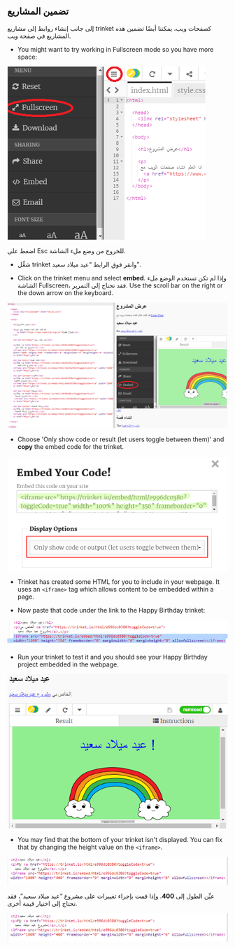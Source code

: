 ## تضمين المشاريع

إلى جانب إنشاء روابط إلى مشاريع trinket كصفحات ويب، يمكننا أيضًا تضمين هذه المشاريع في صفحة ويب.

+ You might want to try working in Fullscreen mode so you have more space:

![لقطة شاشة](images/showcase-fullscreen.png)

اضغط على Esc للخروج من وضع ملء الشاشة.

+ شغِّل trinket وانقر فوق الرابط “عيد ميلاد سعيد”.

+ Click on the trinket menu and select **embed**. وإذا لم تكن تستخدم الوضع ملء الشاشة Fullscreen، فقد تحتاج إلى التمرير. Use the scroll bar on the right or the down arrow on the keyboard.

![لقطة الشاشة](images/showcase-embed-code.png)

+ Choose 'Only show code or result (let users toggle between them)' and **copy** the embed code for the trinket. 

![لقطة الشاشة](images/showcase-embed.png)

+ Trinket has created some HTML for you to include in your webpage. It uses an `<iframe>` tag which allows content to be embedded within a page.

+ Now paste that code under the link to the Happy Birthday trinket:

![لقطة الشاشة](images/showcase-paste-embed.png)

+ Run your trinket to test it and you should see your Happy Birthday project embedded in the webpage. 

![لقطة الشاشة](images/showcase-embed-output.png)

+ You may find that the bottom of your trinket isn't displayed. You can fix that by changing the height value on the `<iframe>`. 

![لقطة الشاشة](images/showcase-embed-height.png)

عيِّن الطول إلى **400**. وإذا قمت بإجراء تغييرات على مشروع “عيد ميلاد سعيد”، فقد تحتاج إلى اختيار قيمة أخرى.

![لقطة الشاشة](images/showcase-embed-fixed.png)